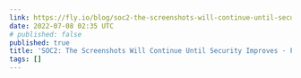 ```yaml
---
link: https://fly.io/blog/soc2-the-screenshots-will-continue-until-security-improves/
date: 2022-07-08 02:35 UTC
# published: false
published: true
title: 'SOC2: The Screenshots Will Continue Until Security Improves · Fly'
tags: []
---
```



